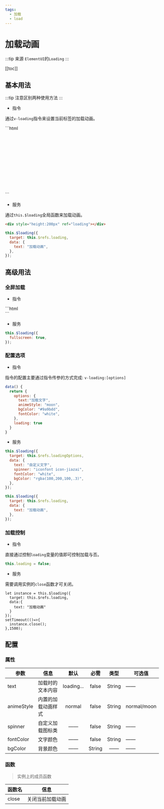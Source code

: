 ```yaml
---
tags:
  - 加载
  - load
---
```


# 加载动画

:::tip 来源
`ElementUI`的`Loading`
:::

[[toc]]

## 基本用法

:::tip
注意区别两种使用方法
:::

- 指令

通过`v-loading`指令来设置当前标签的加载动画。

<com-show>
  ```html
  <div style="height:200px" v-loading="loading"></div>
  ```
  <template v-slot:show>
    <div style="height:200px" v-loading="loading"></div>
  </template>
</com-show>

- 服务

通过`this.$loading`全局函数来加载动画。

<com-show>

```html
<div style="height:200px" ref="loading"></div>
```

```js
this.$loading({
  target: this.$refs.loading,
  data: {
    text: "加载动画",
  },
});
```

  <template v-slot:show>
    <div style="height:150px;background-color:white" ref="loading"></div>
    <com-button style="margin-top:10px" @click="test1">开/关</com-button>
  </template>
</com-show>

## 高级用法

### 全屏加载

- 指令

<com-show>
  ```html
  <div v-loading.fullscreen="loading"></div>
  ```
  <template v-slot:show>
    <com-button @click="test2">开/关</com-button>
    <div v-loading.fullscreen="loading2"></div>
  </template>
</com-show>

- 服务

<com-show>

```js
this.$loading({
  fullscreen: true,
});
```

  <template v-slot:show>
    <com-button @click="test3">开/关</com-button>
  </template>
</com-show>

### 配置选项

- 指令

指令的配置主要通过指令传参的方式完成: `v-loading:[options]`

<com-show>

```js
data() {
  return {
    options: {
      text:"加载文字",
      animeStyle: "moon",
      bgColor: "#9a9bdd",
      fontColor: "white",
    },
    loading: true
  }
}
```

  <template v-slot:show>
    <div style="height:200px" v-loading:[options]="loading3"></div>
  </template>
</com-show>

- 服务

<com-show>

```js
this.$loading({
  target: this.$refs.loadingOptions,
  data: {
    text: "自定义文字",
    spinner: "iconfont icon-jiazai",
    fontColor: "white",
    bgColor: "rgba(100,200,100,.3)",
  },
});
```

  <template v-slot:show>
    <div style="height:100px" ref="loadingOptions"></div>
    <com-button style="margin-top:10px" @click="test4">开/关</com-button>
  </template>
</com-show>

```js
this.$loading({
  target: this.$refs.loading,
  data: {
    text: "加载动画",
  },
});
```

### 加载控制

- 指令

直接通过控制`loading`变量的值即可控制加载与否。

```js
this.loading = false;
```

- 服务

需要调用实例的`close`函数才可关闭。

```js{1,8}
let instance = this.$loading({
  target: this.$refs.loading,
  data:{
    text: "加载动画"
  }
});
setTimeout(()=>{
  instance.close();
},1500);
```

## 配置

### 属性

| 参数       | 信息               |    默认    |  必需  |  类型  | 可选值      |
| ---------- | ------------------ | :--------: | :----: | :----: | ----------- |
| text       | 加载时的文本内容   | loading... | false  | String | ——          |
| animeStyle | 内置的加载动画样式 |   normal   | false  | String | normal/moon |
| spinner    | 自定义加载图标类   |     ——     | false  | String | ——          |
| fontColor  | 文字颜色           |     ——     | false  | String | ——          |
| bgColor    | 背景颜色           |     ——     | String |   ——   | ——          |

### 函数

> 实例上的成员函数

| 函数名 | 信息             |
| ------ | ---------------- |
| close  | 关闭当前加载动画 |

<script>
export default {
  data() {
    return {
      loading: false,
      loading2: false,
      loading3: false,
      options: {
        text:"加载文字",
        animeStyle: "moon",
        bgColor: "#9a9bdd",
        fontColor: "white",
      }
    }
  },
  methods: {
    test1(){
      let instance = this.$loading({
        target: this.$refs.loading,
        data:{
          text: "加载动画"
        }
      });
      setTimeout(()=>{
        instance.close();
      },1500);
    },
    test2() {
      this.loading2 = true;
      setTimeout(()=>{
        this.loading2 = false;
      },1500)
    },
    test3() {
      let instance = this.$loading({
        fullscreen: true,
        target: this.$refs.loading
      });
      setTimeout(()=>{
        instance.close();
      },1500);
    },
    test4(){
      let instance = this.$loading({
        target: this.$refs.loadingOptions,
        data: {
          text: "自定义文字",
          spinner: "iconfont icon-jiazai",
          fontColor: "white",
          bgColor: "rgba(100,200,100,.4)",
        },
      });
      setTimeout(()=>{
        instance.close();
      },1500);
    }
  }
}
</script>
